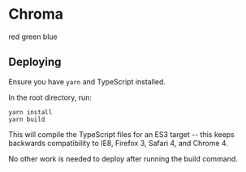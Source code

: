 # Chroma
red green blue

Deploying
---

Ensure you have `yarn` and TypeScript installed.

In the root directory, run:
```
yarn install
yarn build
```

This will compile the TypeScript files for an ES3 target -- this keeps
backwards compatibility to IE8, Firefox 3, Safari 4, and Chrome 4.

No other work is needed to deploy after running the build command.